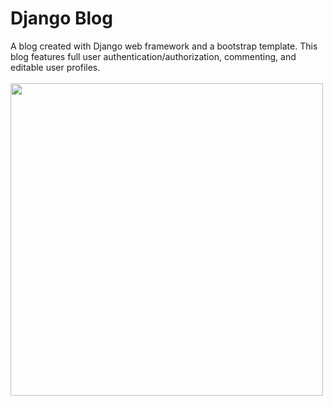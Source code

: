 # Django Blog
A blog created with Django web framework and a bootstrap template.  This blog features full user authentication/authorization, commenting, and editable user profiles.
<br>
<br>
<img src=https://user-images.githubusercontent.com/50201165/109299508-d5f40300-77fa-11eb-95ed-646879615fb4.jpg width=500>
<br>
